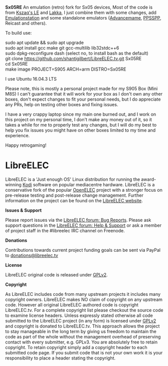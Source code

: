 **Sx05RE**
An emulation (retro) fork for Sx05 devices, Most of the code is from [Kszaq's LE](https://github.com/kszaq/LibreELEC.tv) and [Lakka](https://github.com/libretro/Lakka-LibreELEC), I just combine them with some changes, add [Emulationstation](https://github.com/RetroPie/EmulationStation) and some standalone emulators ([Advancemame](https://github.com/amadvance/advancemame), [PPSSPP](https://github.com/hrydgard/ppsspp), Reicast and others). 

To build use:  

sudo apt update && sudo apt upgrade  
sudo apt install gcc make git gcc-multilib lib32stdc++6  
sudo dpkg-reconfigure dash (select no, to install bash as the default)  
git clone https://github.com/shantigilbert/LibreELEC.tv.git Sx05RE  
cd Sx05RE  
make image PROJECT=S905 ARCH=arm DISTRO=Sx05RE  

I use Ubuntu 16.04.3 LTS

Please note, this is mostly a personal project made for my S905 Box (Mini M8S) I can't guarantee that it will work for your box as I don't own any other boxes, don't expect changes to fit your personal needs, but I do appreciate any PRs, help on testing other boxes and fixing issues.  

I have a very crappy laptop since my main one burned out, and I work on this project on my personal time, I don't make any money out of it, so it takes a while for me to properly test any changes, but I will do my best to help you fix issues you might have on other boxes limited to my time and experience. 

Happy retrogaming! 

# LibreELEC

LibreELEC is a 'Just enough OS' Linux distribution for running the award-winning [Kodi](http://kodi.tv) software on popular mediacentre hardware. LibreELEC is a conservative fork of the popular [OpenELEC](http://openelec.tv) project with a stronger focus on pre-release testing and post-release change management. Further information on the project can be found on the [LibreELEC website](https://libreelec.tv).

**Issues & Support**

Please report issues via the [LibreELEC forum: Bug Reports](http://forum.libreelec.tv/forum-35.html). Please ask support questions in the [LibreELEC forum: Help & Support](http://forum.libreelec.tv/forum-3.html) or ask a member of project staff in the #libreelec IRC channel on Freenode.

**Donations**

Contributions towards current project funding goals can be sent via PayPal to donations@libreelec.tv

**License**

LibreELEC original code is released under [GPLv2](http://www.gnu.org/licenses/gpl-2.0.html).

**Copyright**

As LibreELEC includes code from many upstream projects it includes many copyright owners. LibreELEC makes NO claim of copyright on any upstream code. However all original LibreELEC authored code is copyright LibreELEC.tv. For a complete copyright list please checkout the source code to examine license headers. Unless expressly stated otherwise all code submitted to the LibreELEC project (in any form) is licensed under [GPLv2](http://www.gnu.org/licenses/gpl-2.0.html) and copyright is donated to LibreELEC.tv. This approach allows the project to stay manageable in the long term by giving us freedom to maintain the code as part of the whole without the management overhead of preserving contact with every submitter, e.g. GPLv3. You are absolutely free to retain copyright. To retain copyright simply add a copyright header to each submitted code page. If you submit code that is not your own work it is your responsibility to place a header stating the copyright.
